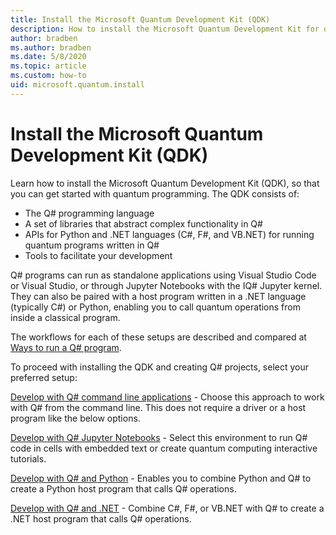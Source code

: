 ```yaml
---
title: Install the Microsoft Quantum Development Kit (QDK)
description: How to install the Microsoft Quantum Development Kit for different environments.
author: bradben
ms.author: bradben
ms.date: 5/8/2020
ms.topic: article
ms.custom: how-to
uid: microsoft.quantum.install
---
```


# Install the Microsoft Quantum Development Kit (QDK) 

Learn how to install the Microsoft Quantum Development Kit (QDK), so that you can get started with quantum programming. The QDK consists of:

- The Q# programming language
- A set of libraries that abstract complex functionality in Q#
- APIs for Python and .NET languages (C#, F#, and VB.NET) for running quantum programs written in Q#
- Tools to facilitate your development

Q# programs can run as standalone applications using Visual Studio Code or Visual Studio, or through Jupyter Notebooks with the IQ# Jupyter kernel.
They can also be paired with a host program written in a .NET language (typically C#) or Python, enabling you to call quantum operations from inside a classical program.

The workflows for each of these setups are described and compared at [Ways to run a Q# program](xref:microsoft.quantum.guide.host-programs).

To proceed with installing the QDK and creating Q# projects, select your preferred setup:

[Develop with Q# command line applications](xref:microsoft.quantum.install.standalone) - Choose this approach to work with Q# from the command line. This does not require a driver or a host program like the below options.

[Develop with Q# Jupyter Notebooks](xref:microsoft.quantum.install.jupyter) - Select this environment to run Q# code in cells with embedded text or create quantum computing interactive tutorials. 

[Develop with Q# and Python](xref:microsoft.quantum.install.python) - Enables you to combine Python and Q# to create a Python host program that calls Q# operations.

[Develop with Q# and .NET](xref:microsoft.quantum.install.cs) - Combine C#, F#, or VB.NET with Q# to create a .NET host program that calls Q# operations.
